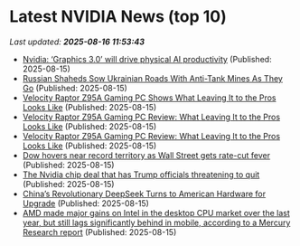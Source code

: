# Latest NVIDIA News (top 10)
_Last updated: **2025-08-16 11:53:43**_

- [Nvidia: ‘Graphics 3.0’ will drive physical AI productivity](https://www.computerworld.com/article/4040351/nvidia-graphics-3-0-will-drive-physical-ai-productivity.html) (Published: 2025-08-15)
- [Russian Shaheds Sow Ukrainian Roads With Anti-Tank Mines As They Go](https://www.forbes.com/sites/davidhambling/2025/08/15/russian-shaheds-sow-ukrainian-roads-with-anti-tank-mines-as-they-go/) (Published: 2025-08-15)
- [Velocity Raptor Z95A Gaming PC Shows What Leaving It to the Pros Looks Like](https://www.cnet.com/tech/computing/velocity-raptor-z95a-gaming-pc-shows-what-leaving-it-to-the-pros-looks-like/) (Published: 2025-08-15)
- [Velocity Raptor Z95A Gaming PC Review: What Leaving It to the Pros Looks Like](https://www.cnet.com/tech/computing/velocity-raptor-z95a-gaming-pc-review-what-leaving-it-to-the-pros-looks-like/) (Published: 2025-08-15)
- [Velocity Raptor Z95A Gaming PC Review: What Leaving It to the Pros Looks Like](https://www.cnet.com/tech/computing/velocity-micro-raptor-z95a-gaming-pc-review-what-leaving-it-to-the-pros-looks-like/) (Published: 2025-08-15)
- [Dow hovers near record territory as Wall Street gets rate-cut fever](https://www.abc12.com/news/business/dow-hovers-near-record-territory-as-wall-street-gets-rate-cut-fever/article_735c614e-e59e-5058-89b4-8636e5afa41d.html) (Published: 2025-08-15)
- [The Nvidia chip deal that has Trump officials threatening to quit](https://biztoc.com/x/7387dc76a1bd6936) (Published: 2025-08-15)
- [China’s Revolutionary DeepSeek Turns to American Hardware for Upgrade](https://www.thedailyupside.com/technology/artificial-intelligence/deepseek-stunned-us-markets-but-its-new-model-needs-american-hardware/) (Published: 2025-08-15)
- [AMD made major gains on Intel in the desktop CPU market over the last year, but still lags significantly behind in mobile, according to a Mercury Research report](https://www.pcgamer.com/hardware/processors/amd-made-major-gains-on-intel-in-the-desktop-cpu-market-over-the-last-year-but-still-lags-significantly-behind-in-mobile-according-to-a-mercury-research-report/) (Published: 2025-08-15)
